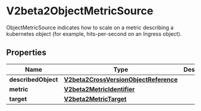

# V2beta2ObjectMetricSource

ObjectMetricSource indicates how to scale on a metric describing a kubernetes object (for example, hits-per-second on an Ingress object).

## Properties

| Name | Type | Description | Notes |
|------------ | ------------- | ------------- | -------------|
|**describedObject** | [**V2beta2CrossVersionObjectReference**](V2beta2CrossVersionObjectReference.md) |  |  |
|**metric** | [**V2beta2MetricIdentifier**](V2beta2MetricIdentifier.md) |  |  |
|**target** | [**V2beta2MetricTarget**](V2beta2MetricTarget.md) |  |  |



